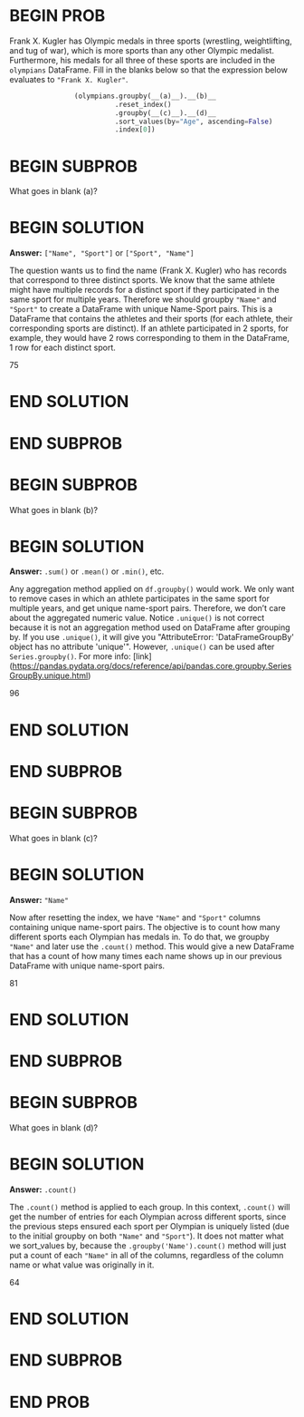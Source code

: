 # BEGIN PROB

Frank X. Kugler has Olympic medals in three sports (wrestling,
weightlifting, and tug of war), which is more sports than any other
Olympic medalist. Furthermore, his medals for all three of these sports
are included in the `olympians` DataFrame. Fill in the blanks below so
that the expression below evaluates to `"Frank X. Kugler"`.

```py
                (olympians.groupby(__(a)__).__(b)__
                          .reset_index()
                          .groupby(__(c)__).__(d)__
                          .sort_values(by="Age", ascending=False)
                          .index[0])
``` 


# BEGIN SUBPROB
What goes in blank (a)?

# BEGIN SOLUTION

**Answer:** `["Name", "Sport"]` or `["Sport", "Name"]`

The question wants us to find the name (Frank X. Kugler) who has records that correspond to three distinct sports. We know that the same athlete might have multiple records for a distinct sport if they participated in the same sport for multiple years. Therefore we should groupby `"Name"` and `"Sport"` to create a DataFrame with unique Name-Sport pairs. This is a DataFrame that contains the athletes and their sports (for each athlete, their corresponding sports are distinct). If an athlete participated in 2 sports, for example, they would have 2 rows corresponding to them in the DataFrame, 1 row for each distinct sport. 

<average>75</average>

# END SOLUTION

# END SUBPROB

# BEGIN SUBPROB
What goes in blank (b)?

# BEGIN SOLUTION

**Answer:** `.sum()` or `.mean()` or `.min()`, etc. 

Any aggregation method applied on `df.groupby()` would work. We only want to remove cases in which an athlete participates in the same sport for multiple years, and get unique name-sport pairs. Therefore, we don’t care about the aggregated numeric value. Notice `.unique()` is not correct because it is not an aggregation method used on DataFrame after grouping by. If you use `.unique()`, it will give you "AttributeError: 'DataFrameGroupBy' object has no attribute 'unique'". However, `.unique()` can be used after `Series.groupby()`. For more info: [link] (https://pandas.pydata.org/docs/reference/api/pandas.core.groupby.SeriesGroupBy.unique.html)

<average>96</average>

# END SOLUTION

# END SUBPROB

# BEGIN SUBPROB
What goes in blank (c)?

# BEGIN SOLUTION

**Answer:** `"Name"`

Now after resetting the index, we have `"Name"` and `"Sport"` columns containing unique name-sport pairs. The objective is to count how many different sports each Olympian has medals in. To do that, we groupby `"Name"` and later use the `.count()` method. This would give a new DataFrame that has a count of how many times each name shows up in our previous DataFrame with unique name-sport pairs.


<average>81</average>

# END SOLUTION

# END SUBPROB

# BEGIN SUBPROB
What goes in blank (d)?

# BEGIN SOLUTION

**Answer:** `.count()`

The `.count()` method is applied to each group. In this context, `.count()` will get the number of entries for each Olympian across different sports, since the previous steps ensured each sport per Olympian is uniquely listed (due to the initial groupby on both `"Name"` and `"Sport"`). It does not matter what we sort_values by, because the `.groupby('Name').count()` method will just put a count of each `"Name"` in all of the columns, regardless of the column name or what value was originally in it.

<average>64</average>

# END SOLUTION

# END SUBPROB

# END PROB
